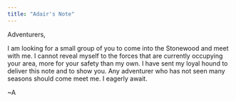 ```yaml
---
title: "Adair's Note"
---
```


Adventurers,

I am looking for a small group of you to come into the Stonewood and meet with me. I cannot reveal myself to the forces that are currently occupying your area, more for your safety than my own. I have sent my loyal hound to deliver this note and to show you. Any adventurer who has not seen many seasons should come meet me. I eagerly await.

~A
